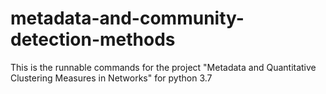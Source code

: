 # metadata-and-community-detection-methods
This is the runnable commands for the project "Metadata and Quantitative Clustering Measures in Networks" for python 3.7 
